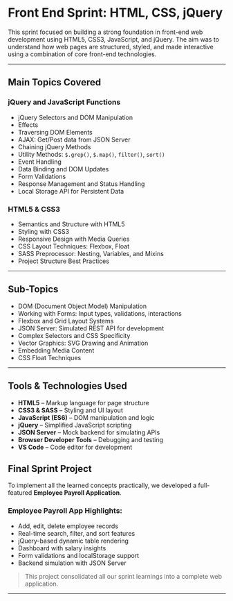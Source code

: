 # Front End Sprint: HTML, CSS, jQuery

This sprint focused on building a strong foundation in front-end web development using HTML5, CSS3, JavaScript, and jQuery. The aim was to understand how web pages are structured, styled, and made interactive using a combination of core front-end technologies.

---

## Main Topics Covered

### jQuery and JavaScript Functions
- jQuery Selectors and DOM Manipulation
- Effects
- Traversing DOM Elements
- AJAX: Get/Post data from JSON Server
- Chaining jQuery Methods
- Utility Methods: `$.grep()`, `$.map()`, `filter()`, `sort()`
- Event Handling
- Data Binding and DOM Updates
- Form Validations 
- Response Management and Status Handling
- Local Storage API for Persistent Data

###  HTML5 & CSS3
- Semantics and Structure with HTML5
- Styling with CSS3
- Responsive Design with Media Queries
- CSS Layout Techniques: Flexbox, Float
- SASS Preprocessor: Nesting, Variables, and Mixins
- Project Structure Best Practices

---

##  Sub-Topics
- DOM (Document Object Model) Manipulation
- Working with Forms: Input types, validations, interactions
- Flexbox and Grid Layout Systems
- JSON Server: Simulated REST API for development
- Complex Selectors and CSS Specificity
- Vector Graphics: SVG Drawing and Animation
- Embedding Media Content
- CSS Float Techniques

---

## Tools & Technologies Used
- **HTML5** – Markup language for page structure
- **CSS3 & SASS** – Styling and UI layout
- **JavaScript (ES6)** – DOM manipulation and logic
- **jQuery** – Simplified JavaScript scripting
- **JSON Server** – Mock backend for simulating APIs
- **Browser Developer Tools** – Debugging and testing
- **VS Code** – Code editor for development

## Final Sprint Project

To implement all the learned concepts practically, we developed a full-featured **Employee Payroll Application**.

### Employee Payroll App Highlights:
- Add, edit, delete employee records
- Real-time search, filter, and sort features
- jQuery-based dynamic table rendering
- Dashboard with salary insights
- Form validations and localStorage support
- Backend simulation with JSON Server

> This project consolidated all our sprint learnings into a complete web application.

---
